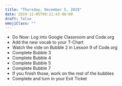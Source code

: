 ```yaml
---
title: "Thursday, December 5, 2019"
date: 2019-12-05T09:21:43-06:00
draft: false
emojiClass: ""
---
```


- Do Now: Log into Google Classroom and Code.org
- Add the new vocab to your T-Chart
- Watch the vide on Bubble 2 in Lesson 9 of Code.org
- Complete Bubble 3
- Complete Bubble 4
- Complete Bubble 5
- Complete Bubble 7
- If you finish those, work on the rest of the bubbles
- Complete and turn in your Exit Ticket